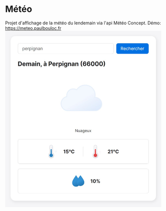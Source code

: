 # Météo

Projet d'affichage de la météo du lendemain via l'api Météo Concept.
Démo: https://meteo.paulbouloc.fr
![screenshot](https://raw.githubusercontent.com/moicestpaul/Meteo/master/img/screenshot.jpg)

